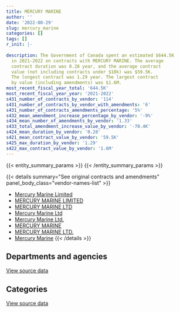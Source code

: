 ```yaml
---
title: MERCURY MARINE
author: ''
date: '2022-08-29'
slug: mercury_marine
categories: []
tags: []
r_init: |-
  
description: The Government of Canada spent an estimated $644.5K
  in 2021-2022 on contracts with MERCURY MARINE. The average
  contract duration was 0.28 year, and the average contract
  value (not including contracts under $10k) was $59.5K.
  The longest contract was 1.29 year. The largest contract
  by value (including amendments) was $1.6M.
most_recent_fiscal_year_total: '644.5K'
most_recent_fiscal_year_year: '2021-2022'
s431_number_of_contracts_by_vendor: '114'
s431_number_of_contracts_by_vendor_with_amendments: '6'
s431_number_of_contracts_amendments_percentage: '5%'
s432_mean_amendment_increase_percentage_by_vendor: '-9%'
s434_mean_number_of_amendments_by_vendor: '1.33'
s433_total_amendment_increase_value_by_vendor: '-70.4K'
s424_mean_duration_by_vendor: '0.28'
s421_mean_contract_value_by_vendor: '59.5K'
s425_max_duration_by_vendor: '1.29'
s422_max_contract_value_by_vendor: '1.6M'
---
```


<script src="/rmarkdown-libs/htmlwidgets/htmlwidgets.js"></script>
<link href="/rmarkdown-libs/datatables-css/datatables-crosstalk.css" rel="stylesheet" />
<script src="/rmarkdown-libs/datatables-binding/datatables.js"></script>
<script src="/rmarkdown-libs/jquery/jquery-3.6.0.min.js"></script>
<link href="/rmarkdown-libs/dt-core-bootstrap/css/dataTables.bootstrap.min.css" rel="stylesheet" />
<link href="/rmarkdown-libs/dt-core-bootstrap/css/dataTables.bootstrap.extra.css" rel="stylesheet" />
<script src="/rmarkdown-libs/dt-core-bootstrap/js/jquery.dataTables.min.js"></script>
<script src="/rmarkdown-libs/dt-core-bootstrap/js/dataTables.bootstrap.min.js"></script>
<link href="/rmarkdown-libs/crosstalk/css/crosstalk.min.css" rel="stylesheet" />
<script src="/rmarkdown-libs/crosstalk/js/crosstalk.min.js"></script>
<script src="/rmarkdown-libs/htmlwidgets/htmlwidgets.js"></script>
<link href="/rmarkdown-libs/datatables-css/datatables-crosstalk.css" rel="stylesheet" />
<script src="/rmarkdown-libs/datatables-binding/datatables.js"></script>
<script src="/rmarkdown-libs/jquery/jquery-3.6.0.min.js"></script>
<link href="/rmarkdown-libs/dt-core-bootstrap/css/dataTables.bootstrap.min.css" rel="stylesheet" />
<link href="/rmarkdown-libs/dt-core-bootstrap/css/dataTables.bootstrap.extra.css" rel="stylesheet" />
<script src="/rmarkdown-libs/dt-core-bootstrap/js/jquery.dataTables.min.js"></script>
<script src="/rmarkdown-libs/dt-core-bootstrap/js/dataTables.bootstrap.min.js"></script>
<link href="/rmarkdown-libs/crosstalk/css/crosstalk.min.css" rel="stylesheet" />
<script src="/rmarkdown-libs/crosstalk/js/crosstalk.min.js"></script>

{{< entity_summary_params >}}
{{< /entity_summary_params >}}

{{< details summary="See original contracts and amendments" panel_body_class="vendor-names-list" >}}
- [Mercury Marine Limited](https://search.open.canada.ca/en/ct/?sort=contract_value_f%20desc&page=1&search_text=%22Mercury%20Marine%20Limited%22)
- [MERCURY MARINE LIMITED](https://search.open.canada.ca/en/ct/?sort=contract_value_f%20desc&page=1&search_text=%22MERCURY%20MARINE%20LIMITED%22)
- [MERCURY MARINE LTD](https://search.open.canada.ca/en/ct/?sort=contract_value_f%20desc&page=1&search_text=%22MERCURY%20MARINE%20LTD%22)
- [Mercury Marine Ltd](https://search.open.canada.ca/en/ct/?sort=contract_value_f%20desc&page=1&search_text=%22Mercury%20Marine%20Ltd%22)
- [Mercury Marine Ltd.](https://search.open.canada.ca/en/ct/?sort=contract_value_f%20desc&page=1&search_text=%22Mercury%20Marine%20Ltd.%22)
- [MERCURY MARINE](https://search.open.canada.ca/en/ct/?sort=contract_value_f%20desc&page=1&search_text=%22MERCURY%20MARINE%22)
- [MERCURY MARINE LTD.](https://search.open.canada.ca/en/ct/?sort=contract_value_f%20desc&page=1&search_text=%22MERCURY%20MARINE%20LTD.%22)
- [Mercury Marine](https://search.open.canada.ca/en/ct/?sort=contract_value_f%20desc&page=1&search_text=%22Mercury%20Marine%22)
{{< /details >}}

## Departments and agencies

<div id="htmlwidget-1" style="width:100%;height:auto;" class="datatables html-widget"></div>
<script type="application/json" data-for="htmlwidget-1">{"x":{"style":"bootstrap","filter":"none","vertical":false,"data":[["<a href=\"/departments/cbsa-asfc/\">Canada Border Services Agency<\/a>","<a href=\"/departments/dfo-mpo/\">Fisheries and Oceans Canada<\/a>","<a href=\"/departments/dnd-mdn/\">National Defence<\/a>","<a href=\"/departments/ec/\">Environment and Climate Change Canada<\/a>","<a href=\"/departments/pc/\">Parks Canada<\/a>","<a href=\"/departments/rcmp-grc/\">Royal Canadian Mounted Police<\/a>"],[null,514399.41,866106.59,29693.3,106955.96,149307.09],[null,329498.31,904203.45,null,63235.5,173427.55],[null,214903.54,202164.46,13073.74,64687.96,1165637.06],[239845.9,81320.21,185319,null,95349.13,42618.81]],"container":"<table class=\"table table-striped table-hover row-border order-column display\">\n  <thead>\n    <tr>\n      <th>Department<\/th>\n      <th>2018-2019<\/th>\n      <th>2019-2020<\/th>\n      <th>2020-2021<\/th>\n      <th>2021-2022<\/th>\n    <\/tr>\n  <\/thead>\n<\/table>","options":{"order":[[4,"desc"]],"pageLength":10,"autoWidth":true,"columnDefs":[{"targets":1,"render":"function(data, type, row, meta) {\n    return type !== 'display' ? data : DTWidget.formatCurrency(data, \"$\", 2, 3, \",\", \".\", true, null);\n  }"},{"targets":2,"render":"function(data, type, row, meta) {\n    return type !== 'display' ? data : DTWidget.formatCurrency(data, \"$\", 2, 3, \",\", \".\", true, null);\n  }"},{"targets":3,"render":"function(data, type, row, meta) {\n    return type !== 'display' ? data : DTWidget.formatCurrency(data, \"$\", 2, 3, \",\", \".\", true, null);\n  }"},{"targets":4,"render":"function(data, type, row, meta) {\n    return type !== 'display' ? data : DTWidget.formatCurrency(data, \"$\", 2, 3, \",\", \".\", true, null);\n  }"},{"width":"16%","targets":[1,2,3,4]},{"className":"dt-right","targets":[1,2,3,4]}],"orderClasses":false}},"evals":["options.columnDefs.0.render","options.columnDefs.1.render","options.columnDefs.2.render","options.columnDefs.3.render"],"jsHooks":[]}</script>
<p class="text-right">
<a href="https://github.com/GoC-Spending/contracts-data/tree/main/data/out/vendors/mercury_marine/summary_by_fiscal_year_by_department.csv" class="source-data-link btn btn-link">View source data</a>
</p>

## Categories

<div id="htmlwidget-2" style="width:100%;height:auto;" class="datatables html-widget"></div>
<script type="application/json" data-for="htmlwidget-2">{"x":{"style":"bootstrap","filter":"none","vertical":false,"data":[["<a href=\"/categories/other/\">(Other)<\/a>","<a href=\"/categories/defence/\">Defence<\/a>","<a href=\"/categories/information_technology/\">Information technology<\/a>","<a href=\"/categories/transportation_and_logistics/\">Transportation and logistics<\/a>","<a href=\"/categories/industrial_products_and_services/\">Industrial products and services<\/a>"],[null,849079.75,null,800355.76,17026.84],[null,904203.45,null,510448.36,55713],[null,163078.21,null,1458302.3,39086.25],[78561,185319,42097.7,338475.34,null]],"container":"<table class=\"table table-striped table-hover row-border order-column display\">\n  <thead>\n    <tr>\n      <th>Category<\/th>\n      <th>2018-2019<\/th>\n      <th>2019-2020<\/th>\n      <th>2020-2021<\/th>\n      <th>2021-2022<\/th>\n    <\/tr>\n  <\/thead>\n<\/table>","options":{"order":[[4,"desc"]],"dom":"t","pageLength":30,"autoWidth":true,"columnDefs":[{"targets":1,"render":"function(data, type, row, meta) {\n    return type !== 'display' ? data : DTWidget.formatCurrency(data, \"$\", 2, 3, \",\", \".\", true, null);\n  }"},{"targets":2,"render":"function(data, type, row, meta) {\n    return type !== 'display' ? data : DTWidget.formatCurrency(data, \"$\", 2, 3, \",\", \".\", true, null);\n  }"},{"targets":3,"render":"function(data, type, row, meta) {\n    return type !== 'display' ? data : DTWidget.formatCurrency(data, \"$\", 2, 3, \",\", \".\", true, null);\n  }"},{"targets":4,"render":"function(data, type, row, meta) {\n    return type !== 'display' ? data : DTWidget.formatCurrency(data, \"$\", 2, 3, \",\", \".\", true, null);\n  }"},{"width":"16%","targets":[1,2,3,4]},{"className":"dt-right","targets":[1,2,3,4]}],"orderClasses":false,"lengthMenu":[10,25,30,50,100]}},"evals":["options.columnDefs.0.render","options.columnDefs.1.render","options.columnDefs.2.render","options.columnDefs.3.render"],"jsHooks":[]}</script>
<p class="text-right">
<a href="https://github.com/GoC-Spending/contracts-data/tree/main/data/out/vendors/mercury_marine/summary_by_fiscal_year_by_category.csv" class="source-data-link btn btn-link">View source data</a>
</p>
